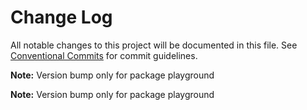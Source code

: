 # Change Log

All notable changes to this project will be documented in this file.
See [Conventional Commits](https://conventionalcommits.org) for commit guidelines.

**Note:** Version bump only for package playground

**Note:** Version bump only for package playground
